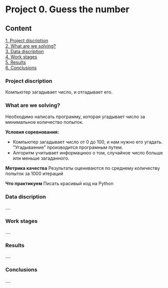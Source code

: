 # Project 0. Guess the number

## Content

[1. Project discription]() \
[2. What are we solving?]() \
[3. Data discription]() \
[4. Work stages]() \
[5. Results]() \
[6. Conclusions]() 

### Project discription
Компьютер загадывает число, и отгадывает его.

### What are we solving?
Необходимо написать программу, которая угадывает число за минимальное количество попыток.

**Условия соревнования:**
- Компьютер загадывает число от 0 до 100, и нам нужно его угадать. "Угадываение" производится програмным путем.
- Алгоритм учитывает информациюо о том, случайное число больше или меньше загаданного.

**Метрика качества**
Результаты оцениваются по среднему количеству попыток за 1000 итераций 

**Что практикуем**
Писать красивый код на Python
 
### Data discription
....

### Work stages
....

### Results
....

### Conclusions
....